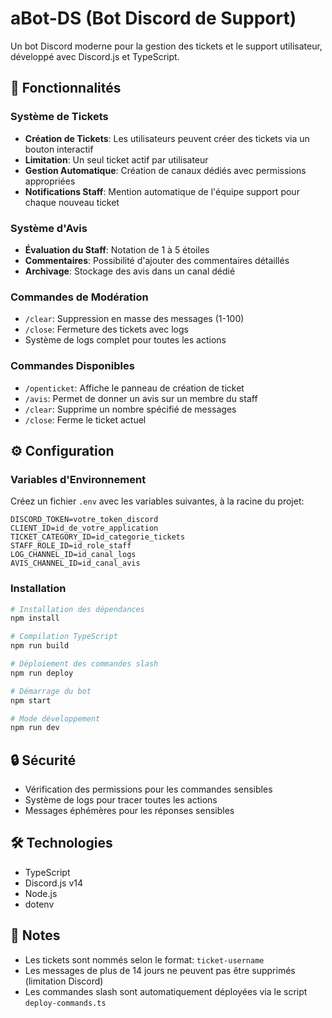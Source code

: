 # aBot-DS (Bot Discord de Support)

Un bot Discord moderne pour la gestion des tickets et le support utilisateur, développé avec Discord.js et TypeScript.

## 🌟 Fonctionnalités

### Système de Tickets
- **Création de Tickets**: Les utilisateurs peuvent créer des tickets via un bouton interactif
- **Limitation**: Un seul ticket actif par utilisateur
- **Gestion Automatique**: Création de canaux dédiés avec permissions appropriées
- **Notifications Staff**: Mention automatique de l'équipe support pour chaque nouveau ticket

### Système d'Avis
- **Évaluation du Staff**: Notation de 1 à 5 étoiles
- **Commentaires**: Possibilité d'ajouter des commentaires détaillés
- **Archivage**: Stockage des avis dans un canal dédié

### Commandes de Modération
- `/clear`: Suppression en masse des messages (1-100)
- `/close`: Fermeture des tickets avec logs
- Système de logs complet pour toutes les actions

### Commandes Disponibles
- `/openticket`: Affiche le panneau de création de ticket
- `/avis`: Permet de donner un avis sur un membre du staff
- `/clear`: Supprime un nombre spécifié de messages
- `/close`: Ferme le ticket actuel

## ⚙️ Configuration

### Variables d'Environnement
Créez un fichier `.env` avec les variables suivantes, à la racine du projet:
```env
DISCORD_TOKEN=votre_token_discord
CLIENT_ID=id_de_votre_application
TICKET_CATEGORY_ID=id_categorie_tickets
STAFF_ROLE_ID=id_role_staff
LOG_CHANNEL_ID=id_canal_logs
AVIS_CHANNEL_ID=id_canal_avis
```

### Installation
```bash
# Installation des dépendances
npm install

# Compilation TypeScript
npm run build

# Déploiement des commandes slash
npm run deploy

# Démarrage du bot
npm start

# Mode développement
npm run dev
```

## 🔒 Sécurité
- Vérification des permissions pour les commandes sensibles
- Système de logs pour tracer toutes les actions
- Messages éphémères pour les réponses sensibles

## 🛠️ Technologies
- TypeScript
- Discord.js v14
- Node.js
- dotenv

## 📝 Notes
- Les tickets sont nommés selon le format: `ticket-username`
- Les messages de plus de 14 jours ne peuvent pas être supprimés (limitation Discord)
- Les commandes slash sont automatiquement déployées via le script `deploy-commands.ts`
